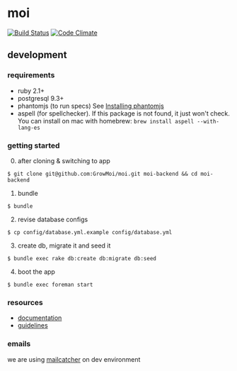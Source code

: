 # moi
[![Build Status](https://travis-ci.org/GrowMoi/moi.svg?branch=MOI-HSA-008-users-admin)](https://travis-ci.org/GrowMoi/moi)
[![Code Climate](https://codeclimate.com/github/GrowMoi/moi/badges/gpa.svg)](https://codeclimate.com/github/GrowMoi/moi)

## development

### requirements

- ruby 2.1+
- postgresql 9.3+
- phantomjs (to run specs) See [Installing phantomjs](https://github.com/teampoltergeist/poltergeist#installing-phantomjs)
- aspell (for spellchecker). If this package is not found, it just won't check. You can install on mac with homebrew: `brew install aspell --with-lang-es`

### getting started

0. after cloning & switching to app

  `$ git clone git@github.com:GrowMoi/moi.git moi-backend && cd moi-backend`

1. bundle

  `$ bundle`

2. revise database configs

  `$ cp config/database.yml.example config/database.yml`

3. create db, migrate it and seed it

  `$ bundle exec rake db:create db:migrate db:seed`

4. boot the app

  `$ bundle exec foreman start`

### resources

- [documentation](http://www.rubydoc.info/github/GrowMoi/moi/master)
- [guidelines](https://github.com/GrowMoi/moi/blob/master/guidelines.md)

### emails
we are using [mailcatcher](http://mailcatcher.me/) on dev environment
